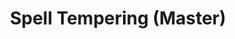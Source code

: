 ---
title: "Spell Tempering (Master)"
canonical: "skill/spell-tempering-master"
canonical_title: "Awakened Dwarf Loresheet"
lists:
    - awakened-dwarf-loresheet
tier: 4
osp_cost: 35
prerequisites: ["awakened-dwarf-loresheet/spell-tempering"]
replacement: true
ladder: "spell-tempering"
weight: 1
---
